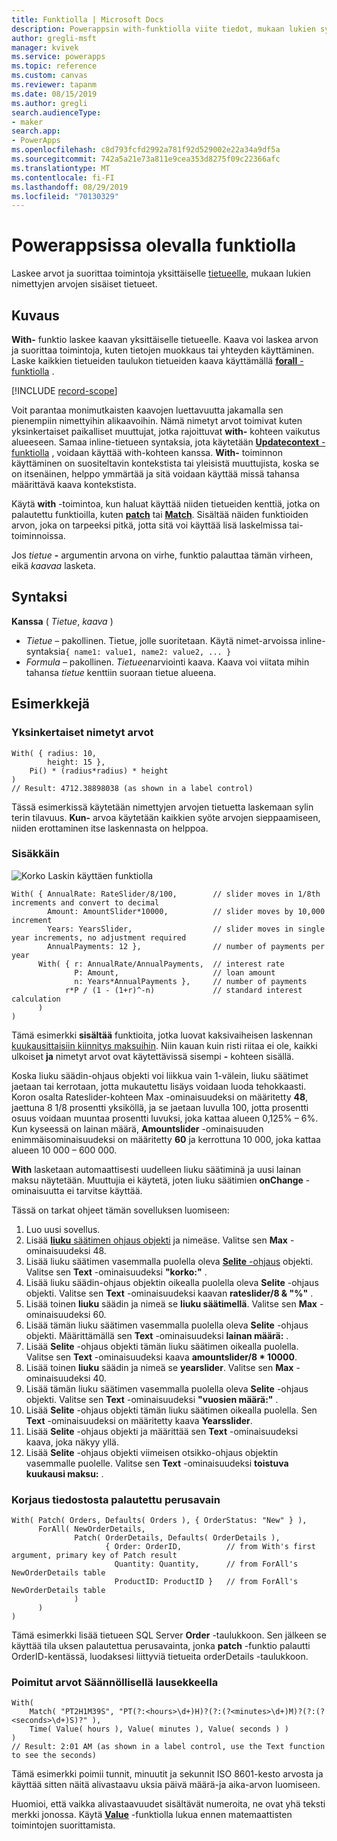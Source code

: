 ```yaml
---
title: Funktiolla | Microsoft Docs
description: Powerappsin with-funktiolla viite tiedot, mukaan lukien syntaksi
author: gregli-msft
manager: kvivek
ms.service: powerapps
ms.topic: reference
ms.custom: canvas
ms.reviewer: tapanm
ms.date: 08/15/2019
ms.author: gregli
search.audienceType:
- maker
search.app:
- PowerApps
ms.openlocfilehash: c8d793fcfd2992a781f92d529002e22a34a9df5a
ms.sourcegitcommit: 742a5a21e73a811e9cea353d8275f09c22366afc
ms.translationtype: MT
ms.contentlocale: fi-FI
ms.lasthandoff: 08/29/2019
ms.locfileid: "70130329"
---
```

# <a name="with-function-in-powerapps"></a>Powerappsissa olevalla funktiolla
Laskee arvot ja suorittaa toimintoja yksittäiselle [tietueelle](../working-with-tables.md#records), mukaan lukien nimettyjen arvojen sisäiset tietueet.

## <a name="description"></a>Kuvaus

**With-** funktio laskee kaavan yksittäiselle tietueelle.  Kaava voi laskea arvon ja suorittaa toimintoja, kuten tietojen muokkaus tai yhteyden käyttäminen.  Laske kaikkien tietueiden taulukon tietueiden kaava käyttämällä [ **forall** -funktiolla](function-forall.md) .

[!INCLUDE [record-scope](../../../includes/record-scope.md)]

Voit parantaa monimutkaisten kaavojen luettavuutta jakamalla sen pienempiin nimettyihin alikaavoihin.  Nämä nimetyt arvot toimivat kuten yksinkertaiset paikalliset muuttujat, jotka rajoittuvat **with-** kohteen vaikutus alueeseen.  Samaa inline-tietueen syntaksia, jota käytetään [ **Updatecontext** -funktiolla](function-updatecontext.md) , voidaan käyttää with-kohteen kanssa.  **With-** toiminnon käyttäminen on suositeltavin kontekstista tai yleisistä muuttujista, koska se on itsenäinen, helppo ymmärtää ja sitä voidaan käyttää missä tahansa määrittävä kaava kontekstista.  

Käytä **with** -toimintoa, kun haluat käyttää niiden tietueiden kenttiä, jotka on palautettu funktioilla, kuten [**patch**](function-patch.md) tai [**Match**](function-ismatch.md).  Sisältää näiden funktioiden arvon, joka on tarpeeksi pitkä, jotta sitä voi käyttää lisä laskelmissa tai-toiminnoissa.  

Jos *tietue* **-** argumentin arvona on virhe, funktio palauttaa tämän virheen, eikä *kaavaa* lasketa.

## <a name="syntax"></a>Syntaksi
**Kanssa** ( *Tietue*, *kaava* )

* *Tietue* – pakollinen. Tietue, jolle suoritetaan.  Käytä nimet-arvoissa inline-syntaksia`{ name1: value1, name2: value2, ... }`
* *Formula* – pakollinen.  *Tietueen*arviointi kaava.  Kaava voi viitata mihin tahansa *tietue* kenttiin suoraan tietue alueena.

## <a name="examples"></a>Esimerkkejä

### <a name="simple-named-values"></a>Yksinkertaiset nimetyt arvot

```powerapps-dot
With( { radius: 10, 
        height: 15 },
    Pi() * (radius*radius) * height
)
// Result: 4712.38898038 (as shown in a label control)
```

Tässä esimerkissä käytetään nimettyjen arvojen tietuetta laskemaan sylin terin tilavuus.  **Kun-** arvoa käytetään kaikkien syöte arvojen sieppaamiseen, niiden erottaminen itse laskennasta on helppoa.  

### <a name="nested-with"></a>Sisäkkäin

![Korko Laskin käyttäen funktiolla](media/function-with/interest-calculator.gif)

```powerapps-dot
With( { AnnualRate: RateSlider/8/100,        // slider moves in 1/8th increments and convert to decimal
        Amount: AmountSlider*10000,          // slider moves by 10,000 increment
        Years: YearsSlider,                  // slider moves in single year increments, no adjustment required
        AnnualPayments: 12 },                // number of payments per year
      With( { r: AnnualRate/AnnualPayments,  // interest rate
              P: Amount,                     // loan amount
              n: Years*AnnualPayments },     // number of payments
            r*P / (1 - (1+r)^-n)             // standard interest calculation
      )
)  
```

Tämä esimerkki **sisältää** funktioita, jotka luovat kaksivaiheisen laskennan [kuukausittaisiin kiinnitys maksuihin](https://en.wikipedia.org/wiki/Mortgage_calculator#Monthly_payment_formula).  Niin kauan kuin risti riitaa ei ole, kaikki ulkoiset **ja** nimetyt arvot ovat käytettävissä sisempi **-** kohteen sisällä.

Koska liuku säädin-ohjaus objekti voi liikkua vain 1-välein, liuku säätimet jaetaan tai kerrotaan, jotta mukautettu lisäys voidaan luoda tehokkaasti.  Koron osalta Rateslider-kohteen Max -ominaisuudeksi on määritetty **48**, jaettuna 8 1/8 prosentti yksiköllä, ja se jaetaan luvulla 100, jotta prosentti osuus voidaan muuntaa prosentti luvuksi, joka kattaa alueen 0,125% – 6%.  Kun kyseessä on lainan määrä, **Amountslider** -ominaisuuden enimmäisominaisuudeksi on määritetty **60** ja kerrottuna 10 000, joka kattaa alueen 10 000 – 600 000.

**With** lasketaan automaattisesti uudelleen liuku säätiminä ja uusi lainan maksu näytetään.  Muuttujia ei käytetä, joten liuku säätimien **onChange** -ominaisuutta ei tarvitse käyttää.

Tässä on tarkat ohjeet tämän sovelluksen luomiseen:
1. Luo uusi sovellus.
2. Lisää [ **liuku** säätimen ohjaus objekti](../controls/control-slider.md) ja nimeäse.  Valitse sen **Max** -ominaisuudeksi 48.
3. Lisää liuku säätimen vasemmalla puolella oleva [ **Selite** -ohjaus](../controls/control-text-box.md) objekti.  Valitse sen **Text** -ominaisuudeksi **"korko:"** .
3. Lisää liuku säädin-ohjaus objektin oikealla puolella oleva **Selite** -ohjaus objekti.  Valitse sen **Text** -ominaisuudeksi kaavan **rateslider/8&nbsp;& "%"** .
3. Lisää toinen **liuku** säädin ja nimeä se **liuku säätimellä**.  Valitse sen **Max** -ominaisuudeksi 60.
3. Lisää tämän liuku säätimen vasemmalla puolella oleva **Selite** -ohjaus objekti.  Määrittämällä sen **Text** -ominaisuudeksi **lainan määrä:** . 
3. Lisää **Selite** -ohjaus objekti tämän liuku säätimen oikealla puolella.  Valitse sen **Text** -ominaisuudeksi kaava **amountslider/8 * 10000**.
4. Lisää toinen **liuku** säädin ja nimeä se **yearslider**.  Valitse sen **Max** -ominaisuudeksi 40.
3. Lisää tämän liuku säätimen vasemmalla puolella oleva **Selite** -ohjaus objekti.  Valitse sen **Text** -ominaisuudeksi **"vuosien määrä:"** . 
3. Lisää **Selite** -ohjaus objekti tämän liuku säätimen oikealla puolella.  Sen **Text** -ominaisuudeksi on määritetty kaava **Yearsslider**.
5. Lisää **Selite** -ohjaus objekti ja määrittää sen **Text** -ominaisuudeksi kaava, joka näkyy yllä.
3. Lisää **Selite** -ohjaus objekti viimeisen otsikko-ohjaus objektin vasemmalle puolelle.  Valitse sen **Text** -ominaisuudeksi **toistuva kuukausi maksu:** .  

### <a name="primary-key-returned-from-patch"></a>Korjaus tiedostosta palautettu perusavain

```powerapps-dot
With( Patch( Orders, Defaults( Orders ), { OrderStatus: "New" } ),
      ForAll( NewOrderDetails, 
              Patch( OrderDetails, Defaults( OrderDetails ), 
                     { Order: OrderID,          // from With's first argument, primary key of Patch result
                       Quantity: Quantity,      // from ForAll's NewOrderDetails table
                       ProductID: ProductID }   // from ForAll's NewOrderDetails table
              )
      )
)
```

Tämä esimerkki lisää tietueen SQL Server **Order** -taulukkoon.  Sen jälkeen se käyttää tila uksen palautettua perusavainta, jonka **patch** -funktio palautti OrderID-kentässä, luodaksesi liittyviä tietueita orderDetails -taulukkoon.  

### <a name="extracted-values-with-a-regular-expression"></a>Poimitut arvot Säännöllisellä lausekkeella

```powerapps-dot
With( 
    Match( "PT2H1M39S", "PT(?:<hours>\d+)H)?(?:(?<minutes>\d+)M)?(?:(?<seconds>\d+)S)?" ),
    Time( Value( hours ), Value( minutes ), Value( seconds ) )
)
// Result: 2:01 AM (as shown in a label control, use the Text function to see the seconds)
```

Tämä esimerkki poimii tunnit, minuutit ja sekunnit ISO 8601-kesto arvosta ja käyttää sitten näitä alivastaavu uksia päivä määrä-ja aika-arvon luomiseen. 

Huomioi, että vaikka alivastaavuudet sisältävät numeroita, ne ovat yhä teksti merkki jonossa.  Käytä [**Value**](function-value.md) -funktiolla lukua ennen matemaattisten toimintojen suorittamista.  


